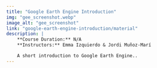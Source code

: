 ```yaml
---
title: "Google Earth Engine Introduction"
img: "gee_screenshot.webp"
image_alt: "gee_screenshot"
link: "google-earth-engine-introduction/material"
description: |
    **Course Duration:** N/A  
    **Instructors:** Emma Izquierdo & Jordi Muñoz-Marí

    A short introduction to Google Earth Engine..
---
```



